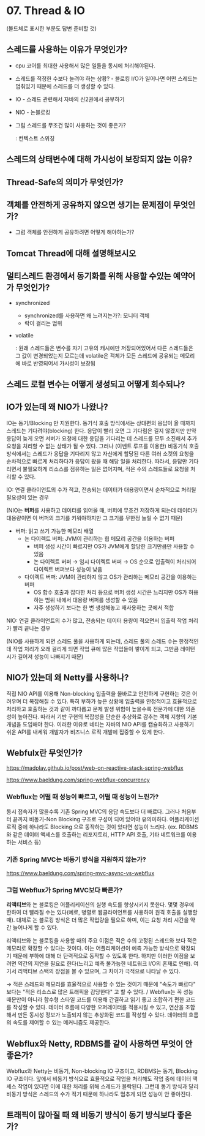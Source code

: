 # 07. Thread & IO

(볼드체로 표시한 부분도 답변 준비할 것)

## 스레드를 사용하는 이유가 무엇인가?

- cpu 코어를 최대한 사용해서 많은 일들을 동시에 처리해야된다.

- 스레드를 적정한 수보다 늘려야 하는 상황? - 블로킹 I/O가 일어나면 어떤 스레드는 멈춰있기 때문에 스레드를 더 생성할 수 있다.

- IO - 스레드 관련해서 자바의 신2권에서 공부하기

- NIO - 논블로킹

- 그럼 스레드를 무조건 많이 사용하는 것이 좋은가?

  : 컨텍스트 스위칭



## 스레드의 상태변수에 대해 가시성이 보장되지 않는 이유?



## Thread-Safe의 의미가 무엇인가?



## 객체를 안전하게 공유하지 않으면 생기는 문제점이 무엇인가?

* 그럼 객체를 안전하게 공유하려면 어떻게 해야하는가?



## Tomcat Thread에 대해 설명해보시오



## 멀티스레드 환경에서 동기화를 위해 사용할 수있는 예약어가 무엇인가?

- synchronized

  - synchronized를 사용하면 왜 느려지는가?: 모니터 객체
  - 락이 걸리는 범위

- volatile

  : 원래 스레드들은 변수를 자기 고유의 캐시에만 저장되어있어서 다른 스레드들은 그 값이 변경되었는지 모르는데 volatile은 객체가 모든 스레드에 공유되는 메모리에 바로 반영되어서 가시성이 보장됨



## 스레드 로컬 변수는 어떻게 생성되고 어떻게 회수되나?





## IO가 있는데 왜 NIO가 나왔나?

IO는 동기/Blocking 만 지원한다. 동기식 호출 방식에서는 상대편의 응답이 올 때까지 스레드는 기다려야(blocking) 한다. 응답이 빨리 오면 그 기다림은 길지 않겠지만 만약 응답이 늦게 오면 서버가 요청에 대한 응답을 기다리는 데 스레드를 모두 소진해서 추가 요청을 처리할 수 없는 상태가 될 수 있다. 그러나 (이벤트 루프를 이용한) 비동기식 호출 방식에서는 스레드가 응답을 기다리지 않고 자신에게 할당된 다른 여러 소켓의 요청을 순차적으로 빠르게 처리하다가 응답이 왔을 때 해당 일을 처리한다. 따라서, 응답만 기다리면서 불필요하게 리소스를 점유하는 일은 없어지며, 적은 수의 스레드들로 요청을 처리할 수 있다.

IO: 연결 클라이언트의 수가 적고, 전송되는 데이터가 대용량이면서 순차적으로 처리될 필요성이 있는 경우

(NIO는 **버퍼**를 사용하고 데이터를 읽어올 때, 버퍼에 무조건 저장하게 되는데 데이터가 대용량이면 이 버퍼의 크기를 키워야하지만 그 크기를 무한정 늘릴 수 없기 때문)

* 버퍼: 읽고 쓰기 가능한 메모리 배열
  * 논 다이렉트 버퍼: JVM이 관리하는 힙 메모리 공간을 이용하는 버퍼
    * 버퍼 생성 시간이 빠르지만 OS가 JVM에게 할당한 크기만큼만 사용할 수 있음
    * 논 다이렉트 버퍼 → 임시 다이렉트 버퍼 → OS 순으로 입출력이 처리되어 다이렉트 버퍼보다 성능이 낮음
  * 다이렉트 버퍼: JVM이 관리하지 않고 OS가 관리하는 메모리 공간을 이용하는 버퍼
    * OS 함수 호출과 잡다한 처리 등으로 버퍼 생성 시간은 느리지만 OS가 허용하는 범위 내에서 대용량 버퍼를 생성할 수 있음
    * 자주 생성하기 보다는 한 번 생성해놓고 재사용하는 곳에서 적합

NIO: 연결 클라이언트의 수가 많고, 전송되는 데이터 용량이 적으면서 입출력 작업 처리가 빨리 끝나는 경우

(NIO를 사용하게 되면 스레드 풀을 사용하게 되는데, 스레드 풀의 스레드 수는 한정적인데 작업 처리가 오래 걸리게 되면 작업 큐에 많은 작업들이 쌓이게 되고, 그만큼 레이턴시가 길어져 성능이 나빠지기 때문)



## NIO가 있는데 왜 Netty를 사용하나?

직접 NIO API를 이용해 Non-blocking 입출력을 올바르고 안전하게 구현하는 것은 어려우며 더 복잡해질 수 있다. 특히 부하가 높은 상황에 입출력을 안정적이고 효율적으로 처리하고 호출하는 것과 같이 까다롭고 문제 발생 위험이 높을수록 전문가에 대한 의존성이 높아진다. 따라서 기반 구현의 복잡성을 단순한 추상화로 감추는 객체 지향의 기본 개념을 도입해야 한다. 이러한 이유로 네티는 자바의 NIO API를 캡슐화하고 사용하기 쉬운 API를 내세워 개발자가 비즈니스 로직 개발에 집중할 수 있게 한다.



## Webfulx란 무엇인가?

https://madplay.github.io/post/web-on-reactive-stack-spring-webflux

https://www.baeldung.com/spring-webflux-concurrency

### Webflux는 어떨 때 성능이 빠르고, 어떨 때 성능이 느린가?

동시 접속자가 많을수록 기존 Spring MVC의 응답 속도보다 더 빠르다. 그러나 처음부터 끝까지 비동기-Non Blocking 구조로 구성이 되어 있어야 유의미하다. 어플리케이션 로직 중에 하나라도 Blocking 으로 동작하는 것이 있다면 성능이 느리다. (ex. RDBMS와 같은 데이터 액세스를 호출하는 리포지토리, HTTP API 호출, 기타 네트워크를 이용하는 서비스 등)

### 기존 Spring MVC는 비동기 방식을 지원하지 않는가?

https://www.baeldung.com/spring-mvc-async-vs-webflux

### 그럼 Webflux가 Spring MVC보다 빠른가?

**리액티브**와 논 블로킹은 어플리케이션의 실행 속도를 향상시키지 못한다. 몇몇 경우에 한하여 더 빨라질 수는 있다(예로, 병렬로 웹클라이언트를 사용하여 원격 호출을 실행할 때). 대체로 논 블로킹 방식은 더 많은 작업량을 필요로 하며, 이는 요청 처리 시간을 약간 늘어나게 할 수 있다.

리액티브와 논 블로킹을 사용할 때의 주요 이점은 적은 수의 고정된 스레드와 보다 적은 메모리로 확장할 수 있다는 것이다. 이는 어플리케이션이 예측 가능한 방식으로 확장되기 때문에 부하에 대해 더 탄력적으로 동작할 수 있도록 한다. 하지만 이러한 이점을 보려면 약간의 지연을 필요로 한다(느리고 예측 불가능한 네트워크 I/O의 혼재로 인해). 여기서 리액티브 스택의 장점을 볼 수 있으며, 그 차이가 극적으로 나타날 수 있다.

→ 적은 스레드와 메모리를 효율적으로 사용할 수 있는 것이기 때문에 "속도가 빠르다" 보다는 "적은 리소스로 많은 트래픽을 감당한다" 고 할 수 있다. / Webflux는 꼭 성능 때문만이 아니라 함수형 스타일 코드를 이용해 간결하고 읽기 좋고 조합하기 편한 코드를 작성할 수 있다. 데이터 흐름에 다양한 오퍼레이터를 적용시킬 수 있고, 연산을 조합해서 만든 동시성 정보가 노출되지 않는 추상화된 코드를 작성할 수 있다. 데이터의 흐름의 속도를 제어할 수 있는 메커니즘도 제공한다.



## Webflux와 Netty, RDBMS를 같이 사용하면 무엇이 안 좋은가?

Webflux와 Netty는 비동기, Non-blocking IO 구조이고, RDBMS는 동기, Blocking IO 구조이다. 앞에서 비동기 방식으로 효율적으로 작업을 처리해도 작업 중에 데이터 액세스 작업이 있다면 이에 대한 처리를 위해 스레드가 블락된다. 그런데 동기 방식과 달리 비동기 방식은 스레드의 수가 적기 때문에 하나라도 멈추게 되면 성능이 안 좋아진다.



## 트래픽이 많아질 때 왜 비동기 방식이 동기 방식보다 좋은가?